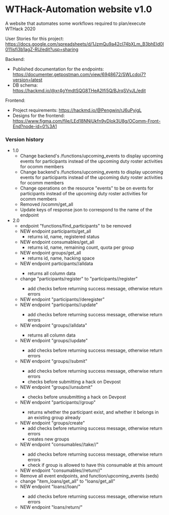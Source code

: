 # WTHack-Automation website v1.0

A website that automates some workflows required to plan/execute WTHack 2020


User Stories for this project:
https://docs.google.com/spreadsheets/d/1JzmQu9a42cI74bXLm_B3bhEId0I011isfi3b1agZ-RU/edit?usp=sharing

Backend:
- Published documentation for the endpoints: 
  https://documenter.getpostman.com/view/6948672/SWLcdoi7?version=latest
- DB schema: 
  https://hackmd.io/@xr4gYmdtSQG8THeA2Ifi5Q/BJrqSVvJL/edit

Frontend:
- Project requirements:
  https://hackmd.io/@Pengwin/rJ6uPyigL
- Designs for the frontend: 
  https://www.figma.com/file/LEd18NNjUkfn9yDlok3U8g/OComm-Front-End?node-id=0%3A1

### Version history
- 1.0
  - Change backend's /functions/upcoming_events to display upcoming events for participants instead of the upcoming duty roster activities for ocomm members
  - Change backend's /functions/upcoming_events to display upcoming events for participants instead of the upcoming duty roster activities for ocomm members
  - Change operations on the resource "events"  to be on events for participants instead of the upcoming duty roster activities for ocomm members
  - Removed /ocomm/get_all
  - Update keys of response json to correspond to the name of the endpoint
- 2.0
  - endpoint "functions/find_participants" to be removed
  - NEW endpoint participants/get_all
    - returns id, name, registered status
  - NEW endpoint consumables/get_all
    - returns id, name, remaining count, quota per group
  - NEW endpoint groups/get_all
    - returns id, name, hacking space
  - NEW endpoint participants/<participant UID>/alldata
    - returns all column data
  - change "participants/register" to "participants/<participant UID>/register"
    - add checks before returning success message, otherwise return errors
  - NEW endpoint "participants/<participant UID>/deregister"
  - NEW endpoint "participants/<participant UID>/update"
    - add checks before returning success message, otherwise return errors
  - NEW endpoint "groups/<group UID>/alldata"
    - returns all column data
  - NEW endpoint "groups/<group UID>/update"
    - add checks before returning success message, otherwise return errors
  - NEW endpoint "groups/<group UID>/submit"
    - add checks before returning success message, otherwise return errors
    - checks before submitting a hack on Devpost
  - NEW endpoint "groups/<group UID>/unsubmit"
    - checks before unsubmitting a hack on Devpost
  - NEW endpoint "participants/<participant UID>/group"
    - returns whether the participant exist, and whether it belongs in an existing group already
  - NEW endpoint "groups/create"
    - add checks before returning success message, otherwise return errors
    - creates new groups
  - NEW endpoint "consumables/<group UID>/take/<consumable UID>/<count>"
    - add checks before returning success message, otherwise return errors
    - check if group is allowed to have this consumable at this amount
  - NEW endpoint "consumables/<group UID>/return/<consumable UID>/<count>"
  - Remove all event endpoints, and function/upcoming_events (seds)
  - change "item_loans/get_all" to "loans/get_all"
  - NEW endpoint "loans/<group UID>/loan/<tool UID>"
    - add checks before returning success message, otherwise return errors
  - NEW endpoint "loans/return/<tool UID>"
